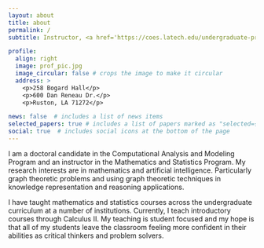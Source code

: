 ```yaml
---
layout: about
title: about
permalink: /
subtitle: Instructor, <a href='https://coes.latech.edu/undergraduate-programs/mathematics-statistics/'>Louisiana Tech University</a>.

profile:
  align: right
  image: prof_pic.jpg
  image_circular: false # crops the image to make it circular
  address: >
    <p>258 Bogard Hall</p>
    <p>600 Dan Reneau Dr.</p>
    <p>Ruston, LA 71272</p>

news: false  # includes a list of news items
selected_papers: true # includes a list of papers marked as "selected={true}"
social: true  # includes social icons at the bottom of the page
---
```


I am a doctoral candidate in the Computational Analysis and Modeling Program and an instructor in the Mathematics and Statistics Program.  My research interests are in mathematics and artificial intelligence. Particularly graph theoretic problems and using graph theoretic techniques in knowledge representation and reasoning applications.

I have taught mathematics and statistics courses across the undergraduate curriculum at a number of institutions.  Currently, I teach introductory courses through Calculus II. My teaching is student focused and my hope is that all of my students leave the classroom feeling more confident in their abilities as critical thinkers and problem solvers.
